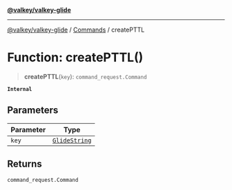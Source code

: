 [**@valkey/valkey-glide**](../../README.md)

***

[@valkey/valkey-glide](../../modules.md) / [Commands](../README.md) / createPTTL

# Function: createPTTL()

> **createPTTL**(`key`): `command_request.Command`

**`Internal`**

## Parameters

| Parameter | Type |
| ------ | ------ |
| `key` | [`GlideString`](../../BaseClient/type-aliases/GlideString.md) |

## Returns

`command_request.Command`

